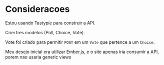 # Consideracoes

Estou usando Tastypie para construir a API.

Criei tres modelos (Poll, Choice, Vote).

Vote foi criado para permitir `POST` em um `Vote` que pertence a um `Choice`.


Meu desejo inicial era utilizar Ember.js, e o site apenas iria consumir a API, porem nao usaria generic views
